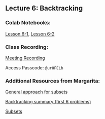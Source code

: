 ## Lecture 6: Backtracking

### Colab Notebooks:
[Lesson 6-1](https://colab.research.google.com/drive/1TiAG8Gj8o8JZc4yCA9PsGtFXeYddTL10?usp=sharing), 
[Lesson 6-2](https://colab.research.google.com/drive/15V3ImOvum0znMihG2hQMjNfNYJBnWyD4?usp=sharing)

### Class Recording:
[Meeting Recording](https://us02web.zoom.us/rec/share/7o5NX0weWWsPKHvynJSSC88LvEjr8lWygsBLTcWBwQfBQyrQTAG6dw52cIuG3uCq.n2y1Kvhh5cyL9h76)

Access Passcode: `@ur8FELb`

### Additional Resources from Margarita:
[General approach for subsets](https://medium.com/@CalvinChankf/a-general-approach-for-subsets-combinations-and-permutations-5c8fe3aff0ae)

[Backtracking summary (first 6 problems)](https://leetcode.com/problems/permutations/discuss/18284/Backtrack-Summary%3A-General-Solution-for-10-Questions!!!!!!!!-Python-(Combination-Sum-Subsets-Permutation-Palindrome))

[Subsets](https://www.youtube.com/watch?v=XovjRfHumDU)

